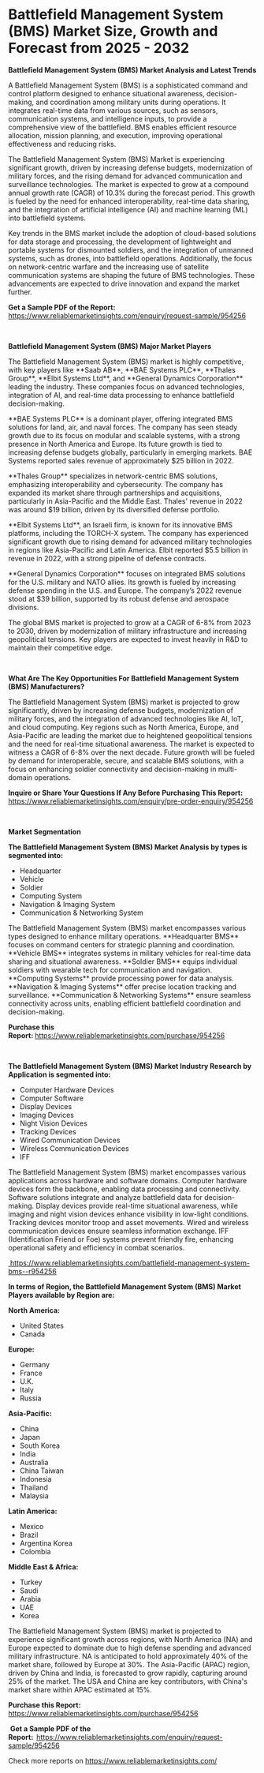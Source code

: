 <p><h1>Battlefield Management System (BMS) Market Size, Growth and Forecast from 2025 - 2032</h1></p><p><strong>Battlefield Management System (BMS) Market Analysis and Latest Trends</strong></p>
<p><p>A Battlefield Management System (BMS) is a sophisticated command and control platform designed to enhance situational awareness, decision-making, and coordination among military units during operations. It integrates real-time data from various sources, such as sensors, communication systems, and intelligence inputs, to provide a comprehensive view of the battlefield. BMS enables efficient resource allocation, mission planning, and execution, improving operational effectiveness and reducing risks.</p><p>The Battlefield Management System (BMS) Market is experiencing significant growth, driven by increasing defense budgets, modernization of military forces, and the rising demand for advanced communication and surveillance technologies. The market is expected to grow at a compound annual growth rate (CAGR) of 10.3% during the forecast period. This growth is fueled by the need for enhanced interoperability, real-time data sharing, and the integration of artificial intelligence (AI) and machine learning (ML) into battlefield systems.</p><p>Key trends in the BMS market include the adoption of cloud-based solutions for data storage and processing, the development of lightweight and portable systems for dismounted soldiers, and the integration of unmanned systems, such as drones, into battlefield operations. Additionally, the focus on network-centric warfare and the increasing use of satellite communication systems are shaping the future of BMS technologies. These advancements are expected to drive innovation and expand the market further.</p></p>
<p><strong>Get a Sample PDF of the Report:&nbsp;</strong> <a href="https://www.reliablemarketinsights.com/enquiry/request-sample/954256?utm_campaign=1894&utm_medium=2&utm_source=Github&utm_content=ia&utm_term=23012025&utm_id=battlefield-management-system-bms">https://www.reliablemarketinsights.com/enquiry/request-sample/954256</a></p>
<p>&nbsp;</p>
<p><strong>Battlefield Management System (BMS) Major Market Players</strong></p>
<p><p>The Battlefield Management System (BMS) market is highly competitive, with key players like **Saab AB**, **BAE Systems PLC**, **Thales Group**, **Elbit Systems Ltd**, and **General Dynamics Corporation** leading the industry. These companies focus on advanced technologies, integration of AI, and real-time data processing to enhance battlefield decision-making.</p><p>**BAE Systems PLC** is a dominant player, offering integrated BMS solutions for land, air, and naval forces. The company has seen steady growth due to its focus on modular and scalable systems, with a strong presence in North America and Europe. Its future growth is tied to increasing defense budgets globally, particularly in emerging markets. BAE Systems reported sales revenue of approximately $25 billion in 2022.</p><p>**Thales Group** specializes in network-centric BMS solutions, emphasizing interoperability and cybersecurity. The company has expanded its market share through partnerships and acquisitions, particularly in Asia-Pacific and the Middle East. Thales' revenue in 2022 was around $19 billion, driven by its diversified defense portfolio.</p><p>**Elbit Systems Ltd**, an Israeli firm, is known for its innovative BMS platforms, including the TORCH-X system. The company has experienced significant growth due to rising demand for advanced military technologies in regions like Asia-Pacific and Latin America. Elbit reported $5.5 billion in revenue in 2022, with a strong pipeline of defense contracts.</p><p>**General Dynamics Corporation** focuses on integrated BMS solutions for the U.S. military and NATO allies. Its growth is fueled by increasing defense spending in the U.S. and Europe. The company’s 2022 revenue stood at $39 billion, supported by its robust defense and aerospace divisions.</p><p>The global BMS market is projected to grow at a CAGR of 6-8% from 2023 to 2030, driven by modernization of military infrastructure and increasing geopolitical tensions. Key players are expected to invest heavily in R&D to maintain their competitive edge.</p></p>
<p>&nbsp;</p>
<p><strong>What Are The Key Opportunities For Battlefield Management System (BMS) Manufacturers?</strong></p>
<p><p>The Battlefield Management System (BMS) market is projected to grow significantly, driven by increasing defense budgets, modernization of military forces, and the integration of advanced technologies like AI, IoT, and cloud computing. Key regions such as North America, Europe, and Asia-Pacific are leading the market due to heightened geopolitical tensions and the need for real-time situational awareness. The market is expected to witness a CAGR of 6-8% over the next decade. Future growth will be fueled by demand for interoperable, secure, and scalable BMS solutions, with a focus on enhancing soldier connectivity and decision-making in multi-domain operations.</p></p>
<p><strong>Inquire or Share Your Questions If Any Before Purchasing This Report:</strong> <a href="https://www.reliablemarketinsights.com/enquiry/pre-order-enquiry/954256?utm_campaign=1894&utm_medium=2&utm_source=Github&utm_content=ia&utm_term=23012025&utm_id=battlefield-management-system-bms">https://www.reliablemarketinsights.com/enquiry/pre-order-enquiry/954256</a></p>
<p>&nbsp;</p>
<p><strong>Market Segmentation</strong></p>
<p><strong>The Battlefield Management System (BMS) Market Analysis by types is segmented into:</strong></p>
<p><ul><li>Headquarter</li><li>Vehicle</li><li>Soldier</li><li>Computing System</li><li>Navigation & Imaging System</li><li>Communication & Networking System</li></ul></p>
<p><p>The Battlefield Management System (BMS) market encompasses various types designed to enhance military operations. **Headquarter BMS** focuses on command centers for strategic planning and coordination. **Vehicle BMS** integrates systems in military vehicles for real-time data sharing and situational awareness. **Soldier BMS** equips individual soldiers with wearable tech for communication and navigation. **Computing Systems** provide processing power for data analysis. **Navigation & Imaging Systems** offer precise location tracking and surveillance. **Communication & Networking Systems** ensure seamless connectivity across units, enabling efficient battlefield coordination and decision-making.</p></p>
<p><strong>Purchase this Report:&nbsp;</strong><a href="https://www.reliablemarketinsights.com/purchase/954256?utm_campaign=1894&utm_medium=2&utm_source=Github&utm_content=ia&utm_term=23012025&utm_id=battlefield-management-system-bms">https://www.reliablemarketinsights.com/purchase/954256</a></p>
<p>&nbsp;</p>
<p><strong>The Battlefield Management System (BMS) Market Industry Research by Application is segmented into:</strong></p>
<p><ul><li>Computer Hardware Devices</li><li>Computer Software</li><li>Display Devices</li><li>Imaging Devices</li><li>Night Vision Devices</li><li>Tracking Devices</li><li>Wired Communication Devices</li><li>Wireless Communication Devices</li><li>IFF</li></ul></p>
<p><p>The Battlefield Management System (BMS) market encompasses various applications across hardware and software domains. Computer hardware devices form the backbone, enabling data processing and connectivity. Software solutions integrate and analyze battlefield data for decision-making. Display devices provide real-time situational awareness, while imaging and night vision devices enhance visibility in low-light conditions. Tracking devices monitor troop and asset movements. Wired and wireless communication devices ensure seamless information exchange. IFF (Identification Friend or Foe) systems prevent friendly fire, enhancing operational safety and efficiency in combat scenarios.</p></p>
<p><a href="https://www.reliablemarketinsights.com/battlefield-management-system-bms--r954256?utm_campaign=1894&utm_medium=2&utm_source=Github&utm_content=ia&utm_term=23012025&utm_id=battlefield-management-system-bms">&nbsp;https://www.reliablemarketinsights.com/battlefield-management-system-bms--r954256</a></p>
<p><strong>In terms of Region, the Battlefield Management System (BMS) Market Players available by Region are:</strong></p>
<p>
    <p> <strong> North America: </strong>
        <ul>
            <li>United States</li>
            <li>Canada</li>
        </ul>
        </p> 
    <p> <strong> Europe: </strong>
        <ul>
            <li>Germany</li>
            <li>France</li>
            <li>U.K.</li>
            <li>Italy</li>
            <li>Russia</li>
        </ul>
        </p> 
    <p> <strong> Asia-Pacific: </strong>
        <ul>
            <li>China</li>
            <li>Japan</li>
            <li>South Korea</li>
            <li>India</li>
            <li>Australia</li>
            <li>China Taiwan</li>
            <li>Indonesia</li>
            <li>Thailand</li>
            <li>Malaysia</li>
        </ul>
        </p> 
    <p> <strong> Latin America: </strong>
        <ul>
            <li>Mexico</li>
            <li>Brazil</li>
            <li>Argentina Korea</li>
            <li>Colombia</li>
        </ul>
        </p> 
    <p> <strong> Middle East & Africa: </strong>
        <ul>
            <li>Turkey</li>
            <li>Saudi</li>
            <li>Arabia</li>
            <li>UAE</li>
            <li>Korea</li>
        </ul>
    </p>
    </p>
<p><p>The Battlefield Management System (BMS) market is projected to experience significant growth across regions, with North America (NA) and Europe expected to dominate due to high defense spending and advanced military infrastructure. NA is anticipated to hold approximately 40% of the market share, followed by Europe at 30%. The Asia-Pacific (APAC) region, driven by China and India, is forecasted to grow rapidly, capturing around 25% of the market. The USA and China are key contributors, with China's market share within APAC estimated at 15%.</p></p>
<p><strong>Purchase this Report: </strong><a href="https://www.reliablemarketinsights.com/purchase/954256?utm_campaign=1894&utm_medium=2&utm_source=Github&utm_content=ia&utm_term=23012025&utm_id=battlefield-management-system-bms">https://www.reliablemarketinsights.com/purchase/954256</a></p>
<p>&nbsp;<strong>Get a Sample PDF of the Report:&nbsp;&nbsp;</strong><a href="https://www.reliablemarketinsights.com/enquiry/request-sample/954256?utm_campaign=1894&utm_medium=2&utm_source=Github&utm_content=ia&utm_term=23012025&utm_id=battlefield-management-system-bms">https://www.reliablemarketinsights.com/enquiry/request-sample/954256</a></p>
<p><strong></strong></p>
<p>Check more reports on <a href="https://www.reliablemarketinsights.com/?utm_campaign=1894&utm_medium=2&utm_source=Github&utm_content=ia&utm_term=23012025&utm_id=battlefield-management-system-bms">https://www.reliablemarketinsights.com/</a></p>